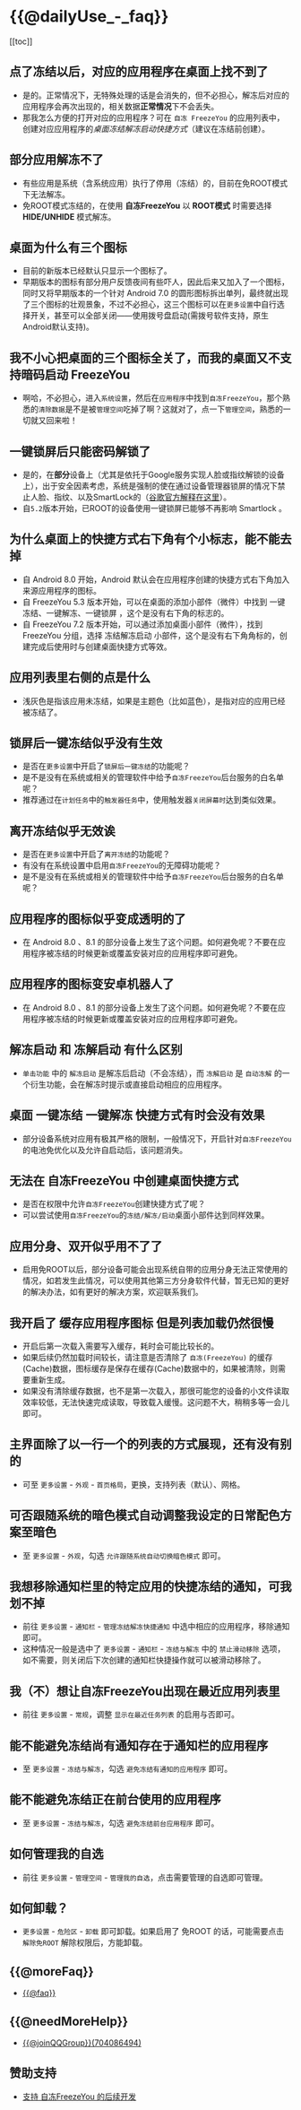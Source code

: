 # {{@dailyUse_-_faq}}
[[toc]]

## 点了冻结以后，对应的应用程序在桌面上找不到了
- 是的。正常情况下，无特殊处理的话是会消失的，但不必担心，解冻后对应的应用程序会再次出现的，相关数据**正常情况**下不会丢失。
- 那我怎么方便的打开对应的应用程序？可在 `自冻 FreezeYou` 的应用列表中，创建对应应用程序的*桌面冻结解冻启动快捷方式*（建议在冻结前创建）。

## 部分应用解冻不了
- 有些应用是系统（含系统应用）执行了停用（冻结）的，目前在免ROOT模式下无法解冻。
- 免ROOT模式冻结的，在使用 __自冻FreezeYou__ 以 __ROOT模式__ 时需要选择 __HIDE/UNHIDE__ 模式解冻。

## 桌面为什么有三个图标
- 目前的新版本已经默认只显示一个图标了。
- 早期版本的图标有部分用户反馈夜间有些吓人，因此后来又加入了一个图标，同时又将早期版本的一个针对 Android 7.0 的圆形图标拆出单列，最终就出现了三个图标的壮观景象，不过不必担心，这三个图标可以在`更多设置`中自行选择开关，甚至可以全部关闭——使用拨号盘启动(需拨号软件支持，原生Android默认支持)。

## 我不小心把桌面的三个图标全关了，而我的桌面又不支持暗码启动 FreezeYou
- 啊哈，不必担心，进入`系统设置`，然后在`应用程序`中找到`自冻FreezeYou`，那个熟悉的`清除数据`是不是被`管理空间`吃掉了啊？这就对了，点一下`管理空间`，熟悉的一切就又回来啦！

## 一键锁屏后只能密码解锁了
- 是的，在**部分**设备上（尤其是依托于Google服务实现人脸或指纹解锁的设备上），出于安全因素考虑，系统是强制的使在通过设备管理器锁屏的情况下禁止人脸、指纹、以及SmartLock的（[谷歌官方解释在这里](https://issuetracker.google.com/issues/37010802#comment110)）。
- 自`5.2`版本开始，已ROOT的设备使用一键锁屏已能够不再影响 Smartlock 。

## 为什么桌面上的快捷方式右下角有个小标志，能不能去掉
- 自 Android 8.0 开始，Android 默认会在应用程序创建的快捷方式右下角加入来源应用程序的图标。
- 自 FreezeYou 5.3 版本开始，可以在桌面的添加小部件（微件）中找到 一键冻结、一键解冻、一键锁屏 ，这个是没有右下角的标志的。
- 自 FreezeYou 7.2 版本开始，可以通过添加桌面小部件（微件），找到 FreezeYou 分组，选择 冻结解冻启动 小部件，这个是没有右下角角标的，创建完成后使用时与创建桌面快捷方式等效。

## 应用列表里右侧的点是什么
- 浅灰色是指该应用未冻结，如果是主题色（比如蓝色），是指对应的应用已经被冻结了。

## 锁屏后一键冻结似乎没有生效
- 是否在`更多设置`中开启了`锁屏后一键冻结`的功能呢？
- 是不是没有在系统或相关的管理软件中给予`自冻FreezeYou`后台服务的白名单呢？
- 推荐通过在`计划任务`中的`触发器任务`中，使用触发器`关闭屏幕时`达到类似效果。

## 离开冻结似乎无效诶
- 是否在`更多设置`中开启了`离开冻结`的功能呢？
- 有没有在系统设置中启用`自冻FreezeYou`的无障碍功能呢？
- 是不是没有在系统或相关的管理软件中给予`自冻FreezeYou`后台服务的白名单呢？

## 应用程序的图标似乎变成透明的了
- 在 Android 8.0 、8.1 的部分设备上发生了这个问题。如何避免呢？不要在应用程序被冻结的时候更新或覆盖安装对应的应用程序即可避免。

## 应用程序的图标变安卓机器人了
- 在 Android 8.0 、8.1 的部分设备上发生了这个问题。如何避免呢？不要在应用程序被冻结的时候更新或覆盖安装对应的应用程序即可避免。

## **解冻启动** 和 **冻解启动** 有什么区别
- `单击功能` 中的 `解冻启动` 是解冻后启动（不会冻结），而 `冻解启动` 是 `自动冻解` 的一个衍生功能，会在解冻时提示或直接启动相应的应用程序。

## 桌面 一键冻结 一键解冻 快捷方式有时会没有效果
- 部分设备系统对应用有极其严格的限制，一般情况下，开启针对`自冻FreezeYou`的电池免优化以及允许自启动后，该问题消失。

## 无法在 自冻FreezeYou 中创建桌面快捷方式
- 是否在权限中允许`自冻FreezeYou`创建快捷方式了呢？
- 可以尝试使用`自冻FreezeYou`的`冻结/解冻/启动`桌面小部件达到同样效果。

## 应用分身、双开似乎用不了了
- 启用免ROOT以后，部分设备可能会出现系统自带的应用分身无法正常使用的情况，如若发生此情况，可以使用其他第三方分身软件代替，暂无已知的更好的解决办法，如有更好的解决方案，欢迎联系我们。

## 我开启了 缓存应用程序图标 但是列表加载仍然很慢
- 开启后第一次载入需要写入缓存，耗时会可能比较长的。
- 如果后续仍然加载时间较长，请注意是否清除了 `自冻(FreezeYou)` 的缓存(Cache)数据，图标缓存是保存在缓存(Cache)数据中的，如果被清除，则需要重新生成。
- 如果没有清除缓存数据，也不是第一次载入，那很可能您的设备的小文件读取效率较低，无法快速完成读取，导致载入缓慢。这问题不大，稍稍多等一会儿即可。

## 主界面除了以一行一个的列表的方式展现，还有没有别的
- 可至 `更多设置` - `外观` - `首页格局`，更换，支持列表（默认）、网格。

## 可否跟随系统的暗色模式自动调整我设定的日常配色方案至暗色
- 至 `更多设置` - `外观`，勾选 `允许跟随系统自动切换暗色模式` 即可。

## 我想移除通知栏里的特定应用的快捷冻结的通知，可我划不掉
- 前往 `更多设置` - `通知栏` - `管理冻结解冻快捷通知` 中选中相应的应用程序，移除通知即可。
- 这种情况一般是选中了 `更多设置` - `通知栏` - `冻结与解冻` 中的 `禁止滑动移除` 选项，如不需要，则关闭后下次创建的通知栏快捷操作就可以被滑动移除了。

## 我（不）想让自冻FreezeYou出现在最近应用列表里
- 前往 `更多设置` - `常规`，调整 `显示在最近任务列表` 的启用与否即可。

## 能不能避免冻结尚有通知存在于通知栏的应用程序
- 至 `更多设置` - `冻结与解冻`，勾选 `避免冻结有通知的应用程序` 即可。

## 能不能避免冻结正在前台使用的应用程序
- 至 `更多设置` - `冻结与解冻`，勾选 `避免冻结前台应用程序` 即可。

## 如何管理我的自选
- 前往 `更多设置` - `管理空间` - `管理我的自选`，点击需要管理的自选即可管理。

## 如何卸载？
- `更多设置` - `危险区` - `卸载` 即可卸载。如果启用了 免ROOT 的话，可能需要点击 `解除免ROOT` 解除权限后，方能卸载。

## {{@moreFaq}}
* [{{@faq}}](../faq/)

## {{@needMoreHelp}}
- [{{@joinQQGroup}}(704086494)](https://jq.qq.com/?_wv=1027&k=5RJffet)

## 赞助支持
- [支持 自冻FreezeYou 的后续开发 ](https://freezeyou.playhi.net/sponsorship.html)

